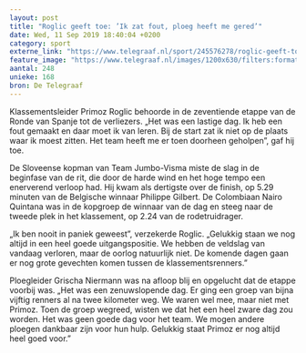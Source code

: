 ```yaml
---
layout: post
title: "Roglic geeft toe: ’Ik zat fout, ploeg heeft me gered’"
date: Wed, 11 Sep 2019 18:40:04 +0200
category: sport
externe_link: "https://www.telegraaf.nl/sport/245576278/roglic-geeft-toe-ik-zat-fout-ploeg-heeft-me-gered"
feature_image: "https://www.telegraaf.nl/images/1200x630/filters:format(jpeg):quality(80)/cdn-kiosk-api.telegraaf.nl/fd53c6b4-d4b4-11e9-9f6b-02d1dbdc35d1.jpg"
aantal: 248
unieke: 168
bron: De Telegraaf
---
```


<p class="intro">Klassementsleider Primoz Roglic behoorde in de zeventiende etappe van de Ronde van Spanje tot de verliezers. „Het was een lastige dag. Ik heb een fout gemaakt en daar moet ik van leren. Bij de start zat ik niet op de plaats waar ik moest zitten. Het team heeft me er toen doorheen geholpen”, gaf hij toe.</p> <p>De Sloveense kopman van Team Jumbo-Visma miste de slag in de beginfase van de rit, die door de harde wind en het hoge tempo een enerverend verloop had. Hij kwam als dertigste over de finish, op 5.29 minuten van de Belgische winnaar Philippe Gilbert. De Colombiaan Nairo Quintana was in de kopgroep de winnaar van de dag en steeg naar de tweede plek in het klassement, op 2.24 van de rodetruidrager.</p><p>„Ik ben nooit in paniek geweest”, verzekerde Roglic. „Gelukkig staan we nog altijd in een heel goede uitgangspositie. We hebben de veldslag van vandaag verloren, maar de oorlog natuurlijk niet. De komende dagen gaan er nog grote gevechten komen tussen de klassementsrenners.”</p><p>Ploegleider Grischa Niermann was na afloop blij en opgelucht dat de etappe voorbij was. „Het was een zenuwslopende dag. Er ging een groep van bijna vijftig renners al na twee kilometer weg. We waren wel mee, maar niet met Primoz. Toen de groep wegreed, wisten we dat het een heel zware dag zou worden. Het was geen goede dag voor het team. We mogen andere ploegen dankbaar zijn voor hun hulp. Gelukkig staat Primoz er nog altijd heel goed voor.”</p>
